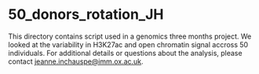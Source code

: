 # 50_donors_rotation_JH
This directory contains script used in a genomics three months project. We looked at the variability in H3K27ac and open chromatin signal accross 50 individuals. For additional details or questions about the analysis, please contact jeanne.inchauspe@imm.ox.ac.uk. 
